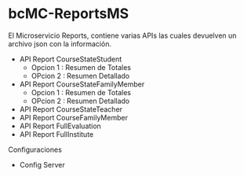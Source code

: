 # bcMC-ReportsMS

El Microservicio Reports, contiene varias APIs las cuales devuelven un archivo json con la información.

- API Report CourseStateStudent
	- Opcion 1 : Resumen de Totales
	- OPcion 2 :  Resumen Detallado 
- API Report CourseStateFamilyMember
	- Opcion 1 : Resumen de Totales
	- OPcion 2 :  Resumen Detallado
- API Report CourseStateTeacher
- API Report CourseFamilyMember
- API Report FullEvaluation
- API Report FullInstitute

Configuraciones
- Config Server
